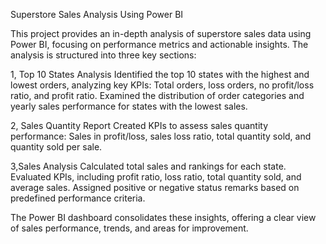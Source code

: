  Superstore Sales Analysis Using Power BI

This project provides an in-depth analysis of superstore sales data using Power BI, focusing on performance metrics and actionable insights. The analysis is structured into three key sections:

1, Top 10 States Analysis
Identified the top 10 states with the highest and lowest orders, analyzing key KPIs:
Total orders, loss orders, no profit/loss ratio, and profit ratio.
Examined the distribution of order categories and yearly sales performance for states with the lowest sales.

2, Sales Quantity Report
Created KPIs to assess sales quantity performance:
Sales in profit/loss, sales loss ratio, total quantity sold, and quantity sold per sale.

3,Sales Analysis
Calculated total sales and rankings for each state.
Evaluated KPIs, including profit ratio, loss ratio, total quantity sold, and average sales.
Assigned positive or negative status remarks based on predefined performance criteria.

The Power BI dashboard consolidates these insights, offering a clear view of sales performance, trends, and areas for improvement.

